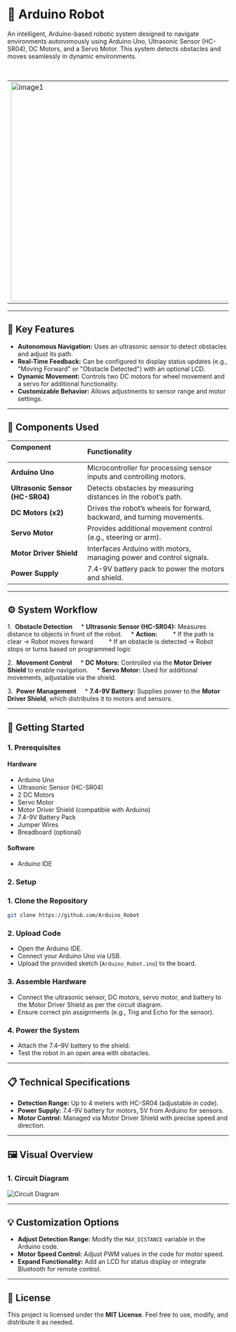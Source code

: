 # 🤖 Arduino Robot

An intelligent, Arduino-based robotic system designed to navigate environments autonomously using Arduino Uno, Ultrasonic Sensor (HC-SR04), DC Motors, and a Servo Motor. This system detects obstacles and moves seamlessly in dynamic environments.

<table> <tr>  <td><img src="https://i.ibb.co/1GG0J9sS/Whats-App-Image-2025-07-12-at-01-51-57-27c76680.jpg" alt="image1" height="500"/></td>  <td><img src="https://i.ibb.co/KpCnyp9F/Whats-App-Image-2025-07-12-at-01-51-58-c9064daa.jpg" alt="image2" height="500"/></td></td> </tr>  </table>

---

## 🌟 Key Features

* **Autonomous Navigation:** Uses an ultrasonic sensor to detect obstacles and adjust its path.
* **Real-Time Feedback:** Can be configured to display status updates (e.g., "Moving Forward" or "Obstacle Detected") with an optional LCD.
* **Dynamic Movement:** Controls two DC motors for wheel movement and a servo for additional functionality.
* **Customizable Behavior:** Allows adjustments to sensor range and motor settings.

---

## 🔧 Components Used

| Component                     | Functionality                                                 |
| :---------------------------- | :------------------------------------------------------------ |
| **Arduino Uno** | Microcontroller for processing sensor inputs and controlling motors. |
| **Ultrasonic Sensor (HC-SR04)** | Detects obstacles by measuring distances in the robot’s path. |
| **DC Motors (x2)** | Drives the robot’s wheels for forward, backward, and turning movements. |
| **Servo Motor** | Provides additional movement control (e.g., steering or arm). |
| **Motor Driver Shield** | Interfaces Arduino with motors, managing power and control signals. |
| **Power Supply** | 7.4-9V battery pack to power the motors and shield.           |

---

## ⚙️ System Workflow

1.  **Obstacle Detection**
    * **Ultrasonic Sensor (HC-SR04):** Measures distance to objects in front of the robot.
    * **Action:**
        * If the path is clear → Robot moves forward
        * If an obstacle is detected → Robot stops or turns based on programmed logic

2.  **Movement Control**
    * **DC Motors:** Controlled via the **Motor Driver Shield** to enable navigation.
    * **Servo Motor:** Used for additional movements, adjustable via the shield.

3.  **Power Management**
    * **7.4-9V Battery:** Supplies power to the **Motor Driver Shield**, which distributes it to motors and sensors.

---

## 🚀 Getting Started

### 1. Prerequisites

#### Hardware

* Arduino Uno
* Ultrasonic Sensor (HC-SR04)
* 2 DC Motors
* Servo Motor
* Motor Driver Shield (compatible with Arduino)
* 7.4-9V Battery Pack
* Jumper Wires
* Breadboard (optional)

#### Software

* Arduino IDE

### 2. Setup

### 1. Clone the Repository

```bash
git clone https://github.com/Arduino_Robot
```

### 2. Upload Code

- Open the Arduino IDE.  
- Connect your Arduino Uno via USB.  
- Upload the provided sketch (`Arduino_Robot.ino`) to the board.

### 3. Assemble Hardware

- Connect the ultrasonic sensor, DC motors, servo motor, and battery to the Motor Driver Shield as per the circuit diagram.  
- Ensure correct pin assignments (e.g., Trig and Echo for the sensor).

### 4. Power the System

- Attach the 7.4–9V battery to the shield.  
- Test the robot in an open area with obstacles.

---

## 📋 Technical Specifications

* **Detection Range:** Up to 4 meters with HC-SR04 (adjustable in code).
* **Power Supply:** 7.4-9V battery for motors, 5V from Arduino for sensors.
* **Motor Control:** Managed via Motor Driver Shield with precise speed and direction.

---

## 🖼️ Visual Overview

### 1. Circuit Diagram
![Circuit Diagram](https://i.ibb.co/xtN3pn5N/arduino-obstacle-robot.jpg)

---

## 💡 Customization Options

* **Adjust Detection Range:** Modify the `MAX_DISTANCE` variable in the Arduino code.
* **Motor Speed Control:** Adjust PWM values in the code for motor speed.
* **Expand Functionality:** Add an LCD for status display or integrate Bluetooth for remote control.

---

## 📜 License

This project is licensed under the **MIT License**. Feel free to use, modify, and distribute it as needed.
